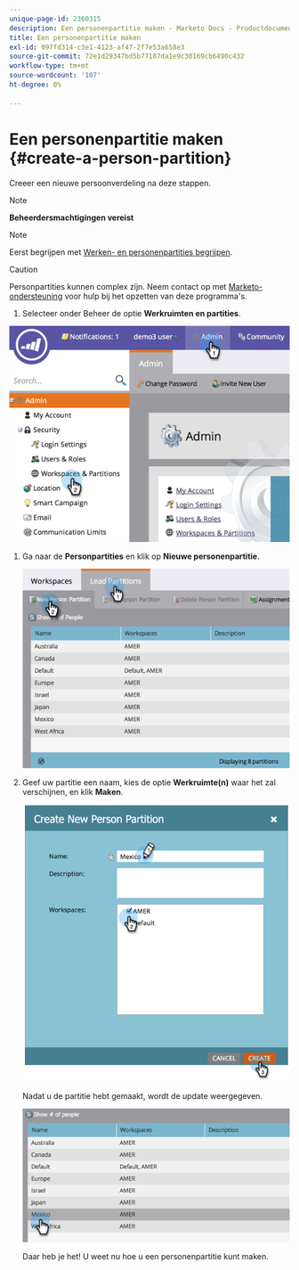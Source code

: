 ```yaml
---
unique-page-id: 2360315
description: Een personenpartitie maken - Marketo Docs - Productdocumentatie
title: Een personenpartitie maken
exl-id: 097fd314-c3e1-4123-af47-2f7e53a658e3
source-git-commit: 72e1d29347bd5b77107da1e9c30169cb6490c432
workflow-type: tm+mt
source-wordcount: '107'
ht-degree: 0%

---
```


# Een personenpartitie maken {#create-a-person-partition}

Creeer een nieuwe persoonverdeling na deze stappen.

>[!NOTE]
>
>**Beheerdersmachtigingen vereist**

>[!NOTE]
>
>Eerst begrijpen met [Werken- en personenpartities begrijpen](/help/marketo/product-docs/administration/workspaces-and-person-partitions/understanding-workspaces-and-person-partitions.md).

>[!CAUTION]
>
>Personpartities kunnen complex zijn. Neem contact op met [Marketo-ondersteuning](https://nation.marketo.com/t5/Support/ct-p/Support) voor hulp bij het opzetten van deze programma&#39;s.

1. Selecteer onder Beheer de optie **Werkruimten en partities**.

![](assets/image2014-9-17-11-3a32-3a12.png)

1. Ga naar de **Personpartities** en klik op **Nieuwe personenpartitie**.

   ![](assets/two-2.png)

1. Geef uw partitie een naam, kies de optie **Werkruimte(n)** waar het zal verschijnen, en klik **Maken**.

   ![](assets/three-2.png)

   Nadat u de partitie hebt gemaakt, wordt de update weergegeven.

   ![](assets/four-2.png)

   Daar heb je het! U weet nu hoe u een personenpartitie kunt maken.
